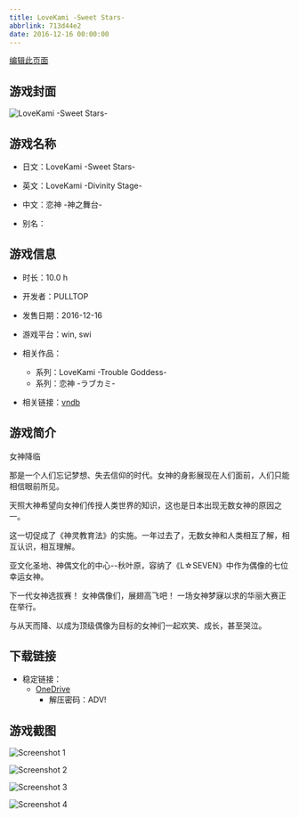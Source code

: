 ```yaml
---
title: LoveKami -Sweet Stars-
abbrlink: 713d44e2
date: 2016-12-16 00:00:00
---
```

[编辑此页面](https://github.com/ACG-3/ADV3-source/blob/main/source/_posts/games/LoveKami%20-Sweet%20Stars-.md)

## 游戏封面

![LoveKami -Sweet Stars-](https://pan.timero.xyz/d/onedrive/img_lib_001/LoveKami%20-Sweet%20Stars-_cover.avif)


## 游戏名称

- 日文：LoveKami -Sweet Stars-
- 英文：LoveKami -Divinity Stage-
- 中文：恋神 -神之舞台-

- 别名：


## 游戏信息

- 时长：10.0 h
- 开发者：PULLTOP
- 发售日期：2016-12-16
- 游戏平台：win, swi
- 相关作品：
   - 系列：LoveKami -Trouble Goddess-
   - 系列：恋神 -ラブカミ-

- 相关链接：[vndb](https://vndb.org/v20337)


## 游戏简介

女神降临

那是一个人们忘记梦想、失去信仰的时代。女神的身影展现在人们面前，人们只能相信眼前所见。

天照大神希望向女神们传授人类世界的知识，这也是日本出现无数女神的原因之一。

这一切促成了《神灵教育法》的实施。一年过去了，无数女神和人类相互了解，相互认识，相互理解。

亚文化圣地、神偶文化的中心--秋叶原，容纳了《L☆SEVEN》中作为偶像的七位幸运女神。

下一代女神选拔赛！
女神偶像们，展翅高飞吧！
一场女神梦寐以求的华丽大赛正在举行。

与从天而降、以成为顶级偶像为目标的女神们一起欢笑、成长，甚至哭泣。




## 下载链接

- 稳定链接：
    - [OneDrive](https://pan.timero.xyz/onedrive/adv_lib_001/LoveKami%20-Sweet%20Stars-)
        - 解压密码：ADV!



## 游戏截图


![Screenshot 1](https://pan.timero.xyz/d/onedrive/img_lib_001/LoveKami%20-Sweet%20Stars-_Screenshot_1.avif)

![Screenshot 2](https://pan.timero.xyz/d/onedrive/img_lib_001/LoveKami%20-Sweet%20Stars-_Screenshot_2.avif)

![Screenshot 3](https://pan.timero.xyz/d/onedrive/img_lib_001/LoveKami%20-Sweet%20Stars-_Screenshot_3.avif)

![Screenshot 4](https://pan.timero.xyz/d/onedrive/img_lib_001/LoveKami%20-Sweet%20Stars-_Screenshot_4.avif)

